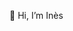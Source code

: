  👋 Hi, I’m Inès 
<!---
Ici Je vous partage mes projets personnels réalisés
Here I share my personnal projects
--->

